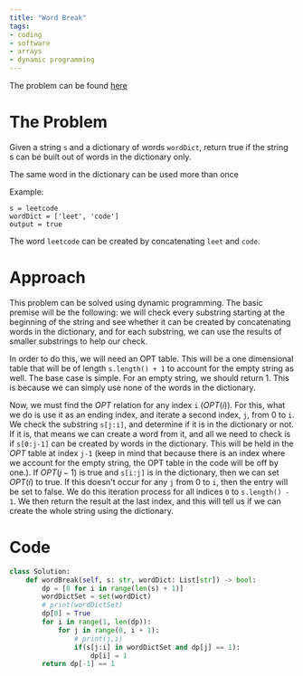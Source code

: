 ```yaml
---
title: "Word Break"
tags:
- coding
- software
- arrays
- dynamic programming
---
```


The problem can be found [here](https://leetcode.com/problems/word-break/)

# The Problem
Given a string `s` and a dictionary of words `wordDict`, return true if the string s can be built out of words in the dictionary only.

The same word in the dictionary can be used more than once

Example:
```
s = leetcode
wordDict = ['leet', 'code']
output = true
```
The word `leetcode` can be created by concatenating `leet` and `code`.

# Approach
This problem can be solved using dynamic programming. The basic premise will be the following: we will check every substring starting at the beginning of the string and see whether it can be created by concatenating words in the dictionary, and for each substring, we can use the results of smaller substrings to help our check.

In order to do this, we will need an OPT table. This will be a one dimensional table that will be of length `s.length() + 1` to account for the empty string as well. The base case is simple. For an empty string, we should return 1. This is because we can simply use none of the words in the dictionary. 

Now, we must find the $OPT$ relation for any index `i` ($OPT(i)$). For this, what we do is use it as an ending index, and iterate a second index, `j`, from 0 to `i`. We check the substring `s[j:i]`, and determine if it is in the dictionary or not. If it is, that means we can create a word from it, and all we need to check is if `s[0:j-1]` can be created by words in the dictionary. This will be held in the $OPT$ table at index `j-1` (keep in mind that because there is an index where we account for the empty string, the OPT table in the code will be off by one.). If $OPT(j-1)$ is true and `s[i:j]` is in the dictionary, then we can set $OPT(i)$ to true. If this doesn't occur for any `j` from 0 to `i`, then the entry will be set to false. We do this iteration process for all indices `0` to `s.length() - 1`. We then return the result at the last index, and this will tell us if we can create the whole string using the dictionary.

# Code
```py
class Solution:
    def wordBreak(self, s: str, wordDict: List[str]) -> bool:
        dp = [0 for i in range(len(s) + 1)]
        wordDictSet = set(wordDict)
        # print(wordDictSet)
        dp[0] = True
        for i in range(1, len(dp)):
            for j in range(0, i + 1):
                # print(j,i)
                if(s[j:i] in wordDictSet and dp[j] == 1):
                    dp[i] = 1
        return dp[-1] == 1
```